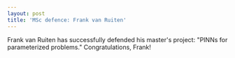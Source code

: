 ```yaml
---
layout: post
title: 'MSc defence: Frank van Ruiten'
---
```


Frank van Ruiten has successfully defended his master's project: "PINNs for parameterized problems." Congratulations, Frank!
